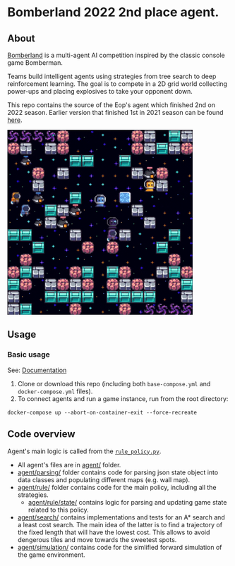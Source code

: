 # Bomberland 2022 2nd place agent.

## About

[Bomberland](https://www.gocoder.one/bomberland) is a multi-agent AI competition inspired by the classic console game Bomberman.

Teams build intelligent agents using strategies from tree search to deep reinforcement learning. The goal is to compete in a 2D grid world collecting power-ups and placing explosives to take your opponent down.

This repo contains the source of the Eop's agent which finished 2nd on 2022 season.
Earlier version that finished 1st in 2021 season can be found [here](https://github.com/ktolnos/Bomberland-AI-challange).

![Bomberland multi-agent environment](./engine/bomberland-ui/src/source-filesystem/docs/2-environment-overview/bomberland-preview.gif "Bomberland")

## Usage

### Basic usage

See: [Documentation](https://www.gocoder.one/docs)

1. Clone or download this repo (including both `base-compose.yml` and `docker-compose.yml` files).
1. To connect agents and run a game instance, run from the root directory:

```
docker-compose up --abort-on-container-exit --force-recreate
```
## Code overview

Agent's main logic is called from the [`rule_policy.py`](./agent/rule/rule_policy.py). 
- All agent's files are in [agent/](agent/) folder. 
- [agent/parsing/](agent/parsing/) folder contains code for parsing json state object into data classes and populating different maps (e.g. wall map).
- [agent/rule/](agent/rule/) folder contains code for the main policy, including all the strategies. 
    - [agent/rule/state/](agent/rule/state/) contains logic for parsing and updating game state related to this policy.
- [agent/search/](agent/search/) contains implementations and tests for an A\* search and a least cost search. The main idea of the latter is to find a trajectory of the fixed length that will have the lowest cost. This allows to avoid dengerous tiles and move towards the sweetest spots.
- [agent/simulation/](agent/simulation/) contains code for the simlified forward simulation of the game environment.